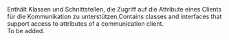 <Namespace Name="Microsoft.ServiceFabric.Services.Communication.Client">
  <Docs>
    <summary><span data-ttu-id="07167-101">Enthält Klassen und Schnittstellen, die Zugriff auf die Attribute eines Clients für die Kommunikation zu unterstützen.</span><span class="sxs-lookup"><span data-stu-id="07167-101">Contains classes and interfaces that support access to attributes of a communication client.</span></span></summary> 
    <remarks>To be added.</remarks>
  </Docs>
</Namespace>
